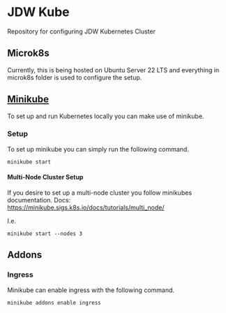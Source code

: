 # JDW Kube
Repository for configuring JDW Kubernetes Cluster

## Microk8s
Currently, this is being hosted on Ubuntu Server 22 LTS and everything in microk8s folder is used to configure the setup.

## [Minikube](https://minikube.sigs.k8s.io/docs/)
To set up and run Kubernetes locally you can make use of minikube.

### Setup
To set up minikube you can simply run the following command.
```shell
minikube start
```

#### Multi-Node Cluster Setup
If you desire to set up a multi-node cluster you follow minikubes documentation.
Docs: https://minikube.sigs.k8s.io/docs/tutorials/multi_node/

I.e.
```shell
minikube start --nodes 3
```

## Addons
### Ingress
Minikube can enable ingress with the following command.
```shell
minikube addons enable ingress
```